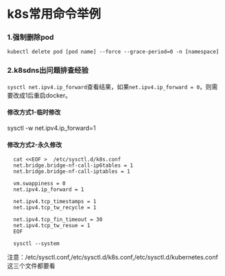 # k8s常用命令举例
### 1.强制删除pod
`kubectl delete pod [pod name] --force --grace-period=0 -n [namespace]`

### 2.k8sdns出问题排查经验
`sysctl net.ipv4.ip_forward`查看结果，如果`net.ipv4.ip_forward = 0`，则需要改成1后重启docker。
#### 修改方式1-临时修改
  sysctl -w net.ipv4.ip_forward=1
#### 修改方式2-永久修改
```  
  cat <<EOF >  /etc/sysctl.d/k8s.conf
  net.bridge.bridge-nf-call-ip6tables = 1
  net.bridge.bridge-nf-call-iptables = 1

  vm.swappiness = 0
  net.ipv4.ip_forward = 1

  net.ipv4.tcp_timestamps = 1
  net.ipv4.tcp_tw_recycle = 1 

  net.ipv4.tcp_fin_timeout = 30
  net.ipv4.tcp_tw_resue = 1
  EOF

  sysctl --system
```
注意：/etc/sysctl.conf,/etc/sysctl.d/k8s.conf,/etc/sysctl.d/kubernetes.conf这三个文件都要看
